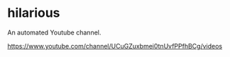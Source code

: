 # hilarious

An automated Youtube channel.

https://www.youtube.com/channel/UCuGZuxbmei0tnUvfPPfhBCg/videos
